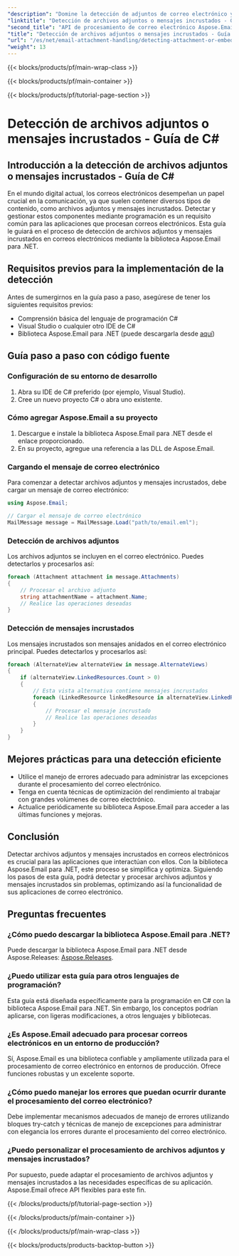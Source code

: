 ```yaml
---
"description": "Domine la detección de adjuntos de correo electrónico y mensajes incrustados en C# con Aspose.Email para .NET. Optimice su gestión de correo electrónico con nuestra guía completa."
"linktitle": "Detección de archivos adjuntos o mensajes incrustados - Guía de C#"
"second_title": "API de procesamiento de correo electrónico Aspose.Email .NET"
"title": "Detección de archivos adjuntos o mensajes incrustados - Guía de C#"
"url": "/es/net/email-attachment-handling/detecting-attachment-or-embedded-message-csharp-guide/"
"weight": 13
---
```


{{< blocks/products/pf/main-wrap-class >}}

{{< blocks/products/pf/main-container >}}

{{< blocks/products/pf/tutorial-page-section >}}

# Detección de archivos adjuntos o mensajes incrustados - Guía de C#


## Introducción a la detección de archivos adjuntos o mensajes incrustados - Guía de C#

En el mundo digital actual, los correos electrónicos desempeñan un papel crucial en la comunicación, ya que suelen contener diversos tipos de contenido, como archivos adjuntos y mensajes incrustados. Detectar y gestionar estos componentes mediante programación es un requisito común para las aplicaciones que procesan correos electrónicos. Esta guía le guiará en el proceso de detección de archivos adjuntos y mensajes incrustados en correos electrónicos mediante la biblioteca Aspose.Email para .NET.

## Requisitos previos para la implementación de la detección

Antes de sumergirnos en la guía paso a paso, asegúrese de tener los siguientes requisitos previos:

- Comprensión básica del lenguaje de programación C#
- Visual Studio o cualquier otro IDE de C#
- Biblioteca Aspose.Email para .NET (puede descargarla desde [aquí](https://products.aspose.com/email/net))

## Guía paso a paso con código fuente

### Configuración de su entorno de desarrollo

1. Abra su IDE de C# preferido (por ejemplo, Visual Studio).
2. Cree un nuevo proyecto C# o abra uno existente.

### Cómo agregar Aspose.Email a su proyecto

1. Descargue e instale la biblioteca Aspose.Email para .NET desde el enlace proporcionado.
2. En su proyecto, agregue una referencia a las DLL de Aspose.Email.

### Cargando el mensaje de correo electrónico

Para comenzar a detectar archivos adjuntos y mensajes incrustados, debe cargar un mensaje de correo electrónico:

```csharp
using Aspose.Email;

// Cargar el mensaje de correo electrónico
MailMessage message = MailMessage.Load("path/to/email.eml");
```

### Detección de archivos adjuntos

Los archivos adjuntos se incluyen en el correo electrónico. Puedes detectarlos y procesarlos así:

```csharp
foreach (Attachment attachment in message.Attachments)
{
    // Procesar el archivo adjunto
    string attachmentName = attachment.Name;
    // Realice las operaciones deseadas
}
```

### Detección de mensajes incrustados

Los mensajes incrustados son mensajes anidados en el correo electrónico principal. Puedes detectarlos y procesarlos así:

```csharp
foreach (AlternateView alternateView in message.AlternateViews)
{
    if (alternateView.LinkedResources.Count > 0)
    {
        // Esta vista alternativa contiene mensajes incrustados
        foreach (LinkedResource linkedResource in alternateView.LinkedResources)
        {
            // Procesar el mensaje incrustado
            // Realice las operaciones deseadas
        }
    }
}
```

## Mejores prácticas para una detección eficiente

- Utilice el manejo de errores adecuado para administrar las excepciones durante el procesamiento del correo electrónico.
- Tenga en cuenta técnicas de optimización del rendimiento al trabajar con grandes volúmenes de correo electrónico.
- Actualice periódicamente su biblioteca Aspose.Email para acceder a las últimas funciones y mejoras.

## Conclusión

Detectar archivos adjuntos y mensajes incrustados en correos electrónicos es crucial para las aplicaciones que interactúan con ellos. Con la biblioteca Aspose.Email para .NET, este proceso se simplifica y optimiza. Siguiendo los pasos de esta guía, podrá detectar y procesar archivos adjuntos y mensajes incrustados sin problemas, optimizando así la funcionalidad de sus aplicaciones de correo electrónico.

## Preguntas frecuentes

### ¿Cómo puedo descargar la biblioteca Aspose.Email para .NET?

Puede descargar la biblioteca Aspose.Email para .NET desde Aspose.Releases: [Aspose.Releases](https://releases.aspose.com/email/net/).

### ¿Puedo utilizar esta guía para otros lenguajes de programación?

Esta guía está diseñada específicamente para la programación en C# con la biblioteca Aspose.Email para .NET. Sin embargo, los conceptos podrían aplicarse, con ligeras modificaciones, a otros lenguajes y bibliotecas.

### ¿Es Aspose.Email adecuado para procesar correos electrónicos en un entorno de producción?

Sí, Aspose.Email es una biblioteca confiable y ampliamente utilizada para el procesamiento de correo electrónico en entornos de producción. Ofrece funciones robustas y un excelente soporte.

### ¿Cómo puedo manejar los errores que puedan ocurrir durante el procesamiento del correo electrónico?

Debe implementar mecanismos adecuados de manejo de errores utilizando bloques try-catch y técnicas de manejo de excepciones para administrar con elegancia los errores durante el procesamiento del correo electrónico.

### ¿Puedo personalizar el procesamiento de archivos adjuntos y mensajes incrustados?

Por supuesto, puede adaptar el procesamiento de archivos adjuntos y mensajes incrustados a las necesidades específicas de su aplicación. Aspose.Email ofrece API flexibles para este fin.

{{< /blocks/products/pf/tutorial-page-section >}}

{{< /blocks/products/pf/main-container >}}

{{< /blocks/products/pf/main-wrap-class >}}

{{< blocks/products/products-backtop-button >}}
